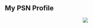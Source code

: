 

## My PSN Profile

<div align="center"><a href="https://psnprofiles.com/BubTNT"><img src="https://card.psnprofiles.com/1/BubTNT.png" border="0"></a></div>

<br/>  


<br />
